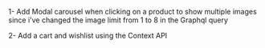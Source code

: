 1- Add Modal carousel when clicking on a product to show multiple images since i've changed the image limit from 1 to 8 in the Graphql query

2- Add a cart and wishlist using the Context API
